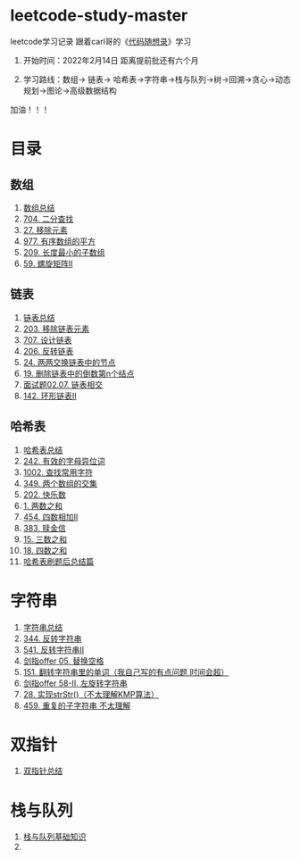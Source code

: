# leetcode-study-master
leetcode学习记录  跟着carl哥的《[代码随想录](https://github.com/youngyangyang04/leetcode-master)》学习

1. 开始时间：2022年2月14日 距离提前批还有六个月

2. 学习路线：数组-> 链表-> 哈希表->字符串->栈与队列->树->回溯->贪心->动态规划->图论->高级数据结构

加油！！！

# 目录
## 数组
1. [数组总结](https://github.com/liu52020/leetcode-study-master/blob/main/Basic/%E6%95%B0%E7%BB%84%E7%9F%A5%E8%AF%86.md)
2. [704. 二分查找](https://github.com/liu52020/leetcode-study-master/blob/main/Code/%E6%95%B0%E7%BB%84/%E4%BA%8C%E5%88%86%E6%9F%A5%E6%89%BE.md)
3. [27.  移除元素](https://github.com/liu52020/leetcode-study-master/blob/main/Code/%E6%95%B0%E7%BB%84/%E7%A7%BB%E9%99%A4%E5%85%83%E7%B4%A0.md)
4. [977. 有序数组的平方](https://github.com/liu52020/leetcode-study-master/blob/main/Code/%E6%95%B0%E7%BB%84/%E6%9C%89%E5%BA%8F%E6%95%B0%E7%BB%84%E7%9A%84%E5%B9%B3%E6%96%B9.md)
5. [209. 长度最小的子数组](https://github.com/liu52020/leetcode-study-master/blob/main/Code/%E6%95%B0%E7%BB%84/%E9%95%BF%E5%BA%A6%E6%9C%80%E5%B0%8F%E7%9A%84%E5%AD%90%E6%95%B0%E7%BB%84.md)
6. [59. 螺旋矩阵II](https://github.com/liu52020/leetcode-study-master/blob/main/Code/%E6%95%B0%E7%BB%84/%E8%9E%BA%E6%97%8B%E7%9F%A9%E9%98%B5II.md)

## 链表
1. [链表总结](https://github.com/liu52020/leetcode-study-master/blob/main/Code/%E9%93%BE%E8%A1%A8/%E9%93%BE%E8%A1%A8%E5%9F%BA%E7%A1%80%E7%9F%A5%E8%AF%86.md)
2. [203. 移除链表元素](https://github.com/liu52020/leetcode-study-master/blob/main/Code/%E9%93%BE%E8%A1%A8/%E7%A7%BB%E9%99%A4%E9%93%BE%E8%A1%A8%E5%85%83%E7%B4%A0.md)
3. [707. 设计链表](https://github.com/liu52020/leetcode-study-master/blob/main/Code/%E9%93%BE%E8%A1%A8/%E8%AE%BE%E8%AE%A1%E9%93%BE%E8%A1%A8.md)
4. [206. 反转链表](https://github.com/liu52020/leetcode-study-master/blob/main/Code/%E9%93%BE%E8%A1%A8/%E5%8F%8D%E8%BD%AC%E9%93%BE%E8%A1%A8.md)
5. [24. 两两交换链表中的节点](https://github.com/liu52020/leetcode-study-master/blob/main/Code/%E9%93%BE%E8%A1%A8/%E4%B8%A4%E4%B8%A4%E4%BA%A4%E6%8D%A2%E9%93%BE%E8%A1%A8%E4%B8%AD%E7%9A%84%E7%BB%93%E7%82%B9.md)
6. [19. 删除链表中的倒数第n个结点](https://github.com/liu52020/leetcode-study-master/blob/main/Code/%E9%93%BE%E8%A1%A8/%E5%88%A0%E9%99%A4%E9%93%BE%E8%A1%A8%E7%9A%84%E5%80%92%E6%95%B0%E7%AC%ACN%E4%B8%AA%E7%BB%93%E7%82%B9.md)
7. [面试题02.07. 链表相交](https://github.com/liu52020/leetcode-study-master/blob/main/Code/%E9%93%BE%E8%A1%A8/%E9%93%BE%E8%A1%A8%E7%9B%B8%E4%BA%A4.md)
8. [142. 环形链表II](https://github.com/liu52020/leetcode-study-master/blob/main/Code/%E9%93%BE%E8%A1%A8/%E7%8E%AF%E5%BD%A2%E9%93%BE%E8%A1%A8II.md)

## 哈希表
1. [哈希表总结](https://github.com/liu52020/leetcode-study-master/blob/main/Code/%E5%93%88%E5%B8%8C%E8%A1%A8/%E5%93%88%E5%B8%8C%E8%A1%A8%E6%80%BB%E7%BB%93.md)
2. [242. 有效的字母异位词](https://github.com/liu52020/leetcode-study-master/blob/main/Code/%E5%93%88%E5%B8%8C%E8%A1%A8/%E6%9C%89%E6%95%88%E7%9A%84%E5%AD%97%E6%AF%8D%E5%BC%82%E4%BD%8D%E8%AF%8D.md)
3. [1002. 查找常用字符](https://github.com/liu52020/leetcode-study-master/blob/main/Code/%E5%93%88%E5%B8%8C%E8%A1%A8/%E6%9F%A5%E6%89%BE%E5%B8%B8%E7%94%A8%E5%AD%97%E7%AC%A6.md)
4. [349. 两个数组的交集](https://github.com/liu52020/leetcode-study-master/blob/main/Code/%E5%93%88%E5%B8%8C%E8%A1%A8/%E4%B8%A4%E4%B8%AA%E6%95%B0%E7%BB%84%E7%9A%84%E4%BA%A4%E9%9B%86.md)
5. [202. 快乐数](https://github.com/liu52020/leetcode-study-master/blob/main/Code/%E5%93%88%E5%B8%8C%E8%A1%A8/%E5%BF%AB%E4%B9%90%E6%95%B0.md)
6. [1. 两数之和](https://github.com/liu52020/leetcode-study-master/blob/main/Code/%E5%93%88%E5%B8%8C%E8%A1%A8/%E4%B8%A4%E6%95%B0%E4%B9%8B%E5%92%8C.md)
7. [454. 四数相加II](https://github.com/liu52020/leetcode-study-master/blob/main/Code/%E5%93%88%E5%B8%8C%E8%A1%A8/%E5%9B%9B%E6%95%B0%E7%9B%B8%E5%8A%A0II.md)
8. [383. 赎金信](https://github.com/liu52020/leetcode-study-master/blob/main/Code/%E5%93%88%E5%B8%8C%E8%A1%A8/%E8%B5%8E%E9%87%91%E4%BF%A1.md)
9. [15. 三数之和](https://github.com/liu52020/leetcode-study-master/blob/main/Code/%E5%93%88%E5%B8%8C%E8%A1%A8/%E4%B8%89%E6%95%B0%E4%B9%8B%E5%92%8C.md)
10. [18. 四数之和](https://github.com/liu52020/leetcode-study-master/blob/main/Code/%E5%93%88%E5%B8%8C%E8%A1%A8/%E5%9B%9B%E6%95%B0%E4%B9%8B%E5%92%8C.md)
11. [哈希表刷题后总结篇](https://github.com/liu52020/leetcode-study-master/blob/main/Code/%E5%93%88%E5%B8%8C%E8%A1%A8/%E5%93%88%E5%B8%8C%E8%A1%A8%E5%88%B7%E9%A2%98%E5%90%8E%E6%80%BB%E7%BB%93%E7%AF%87.md)

# 字符串
1. [字符串总结](https://github.com/liu52020/leetcode-study-master/blob/main/Code/%E5%AD%97%E7%AC%A6%E4%B8%B2/%E5%AD%97%E7%AC%A6%E4%B8%B2%E6%80%BB%E7%BB%93.md)
2. [344. 反转字符串](https://github.com/liu52020/leetcode-study-master/blob/main/Code/%E5%AD%97%E7%AC%A6%E4%B8%B2/%E5%8F%8D%E8%BD%AC%E5%AD%97%E7%AC%A6%E4%B8%B2.md)
3. [541. 反转字符串II](https://github.com/liu52020/leetcode-study-master/blob/main/Code/%E5%AD%97%E7%AC%A6%E4%B8%B2/%E5%8F%8D%E8%BD%AC%E5%AD%97%E7%AC%A6%E4%B8%B2II.md)
4. [剑指offer 05. 替换空格](https://github.com/liu52020/leetcode-study-master/blob/main/Code/%E5%AD%97%E7%AC%A6%E4%B8%B2/%E6%9B%BF%E6%8D%A2%E7%A9%BA%E6%A0%BC.md)
5. [151. 翻转字符串里的单词（我自己写的有点问题 时间会超）](https://github.com/liu52020/leetcode-study-master/blob/main/Code/%E5%AD%97%E7%AC%A6%E4%B8%B2/%E5%8F%8D%E8%BD%AC%E5%AD%97%E7%AC%A6%E4%B8%B2%E9%87%8C%E7%9A%84%E5%8D%95%E8%AF%8D.md)
6. [剑指offer 58-II. 左旋转字符串](https://github.com/liu52020/leetcode-study-master/blob/main/Code/%E5%AD%97%E7%AC%A6%E4%B8%B2/%E5%B7%A6%E6%97%8B%E8%BD%AC%E5%AD%97%E7%AC%A6%E4%B8%B2.md)
7. [28. 实现strStr()（不太理解KMP算法）](https://github.com/liu52020/leetcode-study-master/blob/main/Code/%E5%AD%97%E7%AC%A6%E4%B8%B2/%E5%AE%9E%E7%8E%B0strStr()%20KMP%E7%BB%8F%E5%85%B8%E9%A2%98%E7%9B%AE.md)
8. [459. 重复的子字符串 不太理解](https://github.com/liu52020/leetcode-study-master/blob/main/Code/%E5%AD%97%E7%AC%A6%E4%B8%B2/%E9%87%8D%E5%A4%8D%E7%9A%84%E5%AD%97%E7%AC%A6%E4%B8%B2%20KMP%E7%AE%97%E6%B3%95.md)

# 双指针
1. [双指针总结](https://github.com/liu52020/leetcode-study-master/blob/main/Code/%E5%8F%8C%E6%8C%87%E9%92%88/%E5%8F%8C%E6%8C%87%E9%92%88%E6%80%BB%E7%BB%93.md)

# 栈与队列
1. [栈与队列基础知识](https://github.com/liu52020/leetcode-study-master/blob/main/Code/%E6%A0%88%E4%B8%8E%E9%98%9F%E5%88%97/%E6%A0%88%E4%B8%8E%E9%98%9F%E5%88%97%E5%9F%BA%E7%A1%80%E7%9F%A5%E8%AF%86.md)
2. 


